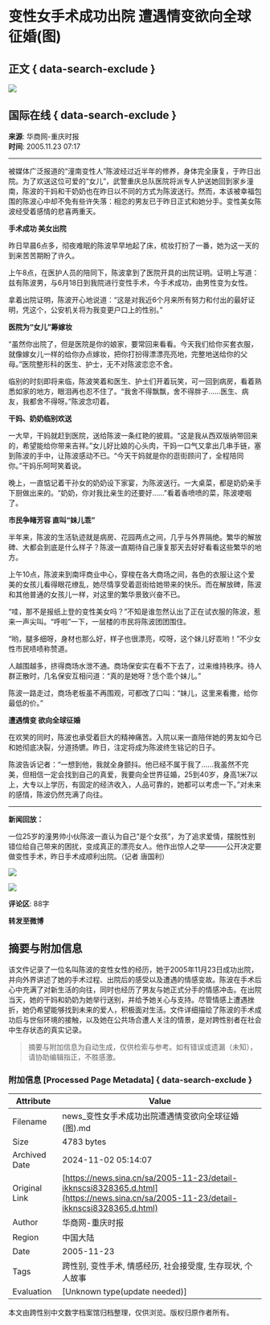 # 变性女手术成功出院 遭遇情变欲向全球征婚(图)

## 正文 { data-search-exclude }


![](https://n.sinaimg.cn/sinakd10200/360/w180h180/20221208/b0a9-96bff058837bb3a4d8d2d4bca94a4cdb.jpg)

## 国际在线 { data-search-exclude }

**来源**: 华商网-重庆时报  
**时间**: 2005.11.23 07:17

---

被媒体广泛报道的“潼南变性人”陈波经过近半年的修养，身体完全康复，于昨日出院。为了欢送这位可爱的“女儿”，武警重庆总队医院将派专人护送她回到家乡潼南，陈波的干妈和干奶奶也在昨日以不同的方式为陈波送行。然而，本该被幸福包围的陈波心中却不免有些许失落：相恋的男友已于昨日正式和她分手。变性美女陈波经受着感情的悲喜两重天。

**手术成功 美女出院**

昨日早晨6点多，彻夜难眠的陈波早早地起了床，梳妆打扮了一番，她为这一天的到来苦苦期盼了许久。

上午8点，在医护人员的陪同下，陈波拿到了医院开具的出院证明。证明上写道：兹有陈波男，与6月18日到我院进行变性手术，今手术成功，由男性变为女性。

拿着出院证明，陈波开心地说道：“这是对我近6个月来所有努力和付出的最好证明，凭这个，公安机关将为我变更户口上的性别。”

**医院为“女儿”筹嫁妆**

“虽然你出院了，但是医院是你的娘家，要常回来看看。今天我们给你买套衣服，就像嫁女儿一样的给你办点嫁妆，把你打扮得漂漂亮亮地，完整地送给你的父母。”医院整形科的医生、护士，无不对陈波恋恋不舍。

临别的时刻即将来临，陈波笑着和医生、护士们开着玩笑，可一回到病房，看着熟悉如家的地方，眼泪再也忍不住了。“我舍不得飘飘，舍不得胖子……医生、病友，我都舍不得呀。”陈波念叨着。

**干妈、奶奶临别欢送**

一大早，干妈就赶到医院，送给陈波一条红艳的披肩。“这是我从西双版纳带回来的，希望能给你带来吉祥。”女儿好比娘的心头肉，干妈一口气又拿出几串手链，塞到陈波的手中，让陈波感动不已。“今天干妈就是你的逛街顾问了，全程陪同你。”干妈乐呵呵笑着说。

晚上，一直惦记着干孙女的奶奶设下家宴，为陈波送行。一大桌菜，都是奶奶亲手下厨做出来的。“奶奶，你对我比亲生的还要好……”看着香喷喷的菜，陈波哽咽了。

**市民争睹芳容 直叫“妹儿乖”**

半年来，陈波的生活轨迹就是病房、花园两点之间，几乎与外界隔绝。繁华的解放碑、大都会到底是什么样子？陈波一直期待自己康复那天去好好看看这些繁华的地方。

上午10点，陈波来到南坪商业中心，穿梭在各大商场之间，各色的衣服让这个爱美的女孩儿看得眼花缭乱，她尽情享受着逛街给她带来的快乐。而在解放碑，陈波和其他普通的女孩儿一样，对这里的繁华景致兴奋不已。

“哇，那不是报纸上登的变性美女吗？”不知是谁忽然认出了正在试衣服的陈波，惹来一声尖叫。“呼啦”一下，一层楼的市民将陈波团团围住。

“哟，腿多细呀，身材也那么好，样子也很漂亮，哎呀，这个妹儿好乖哟！”不少女性市民啧啧称赞道。

人越围越多，挤得商场水泄不通。商场保安实在看不下去了，过来维持秩序。待人群正散时，几名保安互相问道：“真的是她呀？恁个乖个妹儿。”

陈波一路走过，商场老板虽不再围观，可都改了口叫：“妹儿，这里来看撒，给你最低的价。”

**遭遇情变 欲向全球征婚**

在欢笑的同时，陈波也承受着巨大的精神痛苦。入院以来一直陪伴她的男友如今已和她彻底决裂，分道扬镳。昨日，注定将成为陈波终生铭记的日子。

陈波告诉记者：“一想到他，我就全身颤抖。他已经不属于我了……我虽然不完美，但相信一定会找到自己的真爱，我要向全世界征婚，25到40岁，身高1米7以上，大专以上学历，有固定的经济收入，人品可靠的，她都可以考虑一下。”对未来的感情，陈波仍然充满了向往。

---

**新闻回放：**

一位25岁的潼男帅小伙陈波一直认为自己“是个女孩”，为了追求爱情，摆脱性别错位给自己带来的困扰，变成真正的漂亮女人。他作出惊人之举———公开决定要做变性手术，昨日手术成顺利出院。（记者 唐国利）

![](https://n.sinaimg.cn/default/2fb77759/20151125/320X320.png)

![](https://n.sinaimg.cn/default/80905340/20200331/sinalogo.png)

**评论区**: 88字

**转发至微博**
<!-- tcd_original_link https://news.sina.cn/sa/2005-11-23/detail-ikknscsi8328365.d.html -->
## 摘要与附加信息

<!-- tcd_abstract -->
该文件记录了一位名叫陈波的变性女性的经历，她于2005年11月23日成功出院，并向外界讲述了她的手术过程、出院后的感受以及遭遇的情感变故。陈波在手术后心中充满了对新生活的向往，同时也经历了男友与她正式分手的情感冲击。在出院当天，她的干妈和奶奶为她举行送别，并给予她关心与支持。尽管情感上遭遇挫折，她仍希望能够找到未来的爱人，积极面对生活。文件详细描绘了陈波的手术成功后与世俗环境的接触，以及她在公共场合遭人关注的情景，是对跨性别者在社会中生存状态的真实记录。
<!-- tcd_abstract_end -->

> 摘要与附加信息为自动生成，仅供检索与参考。如有错误或遗漏（未知），请协助编辑指正，不胜感激。

### 附加信息 [Processed Page Metadata] { data-search-exclude }

| Attribute       | Value                                  |
|-----------------|----------------------------------------|
| Filename        | news_变性女手术成功出院遭遇情变欲向全球征婚(图).md                             |
| Size            | 4783 bytes                           |
| Archived Date   | 2024-11-02 05:14:07                             |
| Original Link   | [https://news.sina.cn/sa/2005-11-23/detail-ikknscsi8328365.d.html](https://news.sina.cn/sa/2005-11-23/detail-ikknscsi8328365.d.html)                       |
| Author          | 华商网-重庆时报                               |
| Region          | 中国大陆                               |
| Date            | 2005-11-23                                 |
| Tags            | 跨性别, 变性手术, 情感经历, 社会接受度, 生存现状, 个人故事                                 |
| Evaluation            | [Unknown type(update needed)]                                 |
<!-- tcd_table_end -->

本文由跨性别中文数字档案馆归档整理，仅供浏览。版权归原作者所有。
